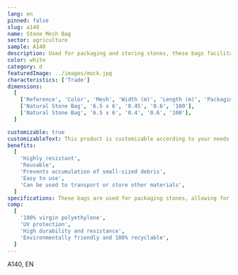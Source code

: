 ```yaml
---
lang: en
pinned: false
slug: a140
name: Stone Mesh Bag
sector: agriculture
sample: A140
description: Used for packaging and storing stones, these bags facilitate their storage and allow for easy visibility.
color: white
category: d
featuredImage: ../images/mock.jpg
characteristics: ['Trade']
dimensions:
  [
    ['Reference', 'Color', 'Mesh', 'Width (m)', 'Length (m)', 'Packaging (pcs)'],
    ['Natural Stone Bag', '6.5 x 6', '0.45', '0.6', '100'],
    ['Natural Stone Bag', '6.5 x 6', '0.4', '0.6', '100'],
  ]

customizable: true
customizableText: This product is customizable according to your needs. Contact us for more information.
benefits:
  [
    'Highly resistant',
    'Reusable',
    'Prevents accumulation of small-sized debris',
    'Easy to use',
    'Can be used to transport or store other materials',
  ]
specifications: These bags are used for packaging stones, allowing for better visibility of the product.
comp:
  [
    '100% virgin polyethylene',
    'UV protection',
    'High durability and resistance',
    'Environmentally friendly and 100% recyclable',
  ]
---
```


A140, EN
